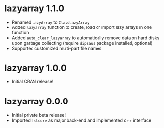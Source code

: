 lazyarray 1.1.0
=======

* Renamed `LazyArray` to `ClassLazyArray`
* Added `lazyarray` function to create, load or import lazy arrays in one function
* Added `auto_clear_lazyarray` to automatically remove data on hard disks upon garbage collecting (require `dipsaus` package installed, optional)
* Supported customized multi-part file names

lazyarray 1.0.0
=======

* Initial CRAN release!

lazyarray 0.0.0
=======

* Initial private beta release!
* Imported `fstcore` as major back-end and implemented c++ interface
